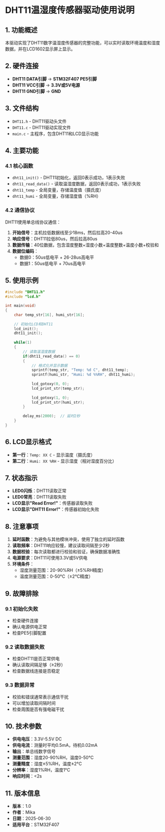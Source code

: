 # DHT11温湿度传感器驱动使用说明

## 1. 功能概述

本驱动实现了DHT11数字温湿度传感器的完整功能，可以实时读取环境温度和湿度数据，并在LCD1602显示屏上显示。

## 2. 硬件连接

- **DHT11 DATA引脚** → **STM32F407 PE5引脚**
- **DHT11 VCC引脚** → **3.3V或5V电源**
- **DHT11 GND引脚** → **GND**

## 3. 文件结构

- `DHT11.h` - DHT11驱动头文件
- `DHT11.c` - DHT11驱动实现文件
- `main.c` - 主程序，包含DHT11和LCD显示功能

## 4. 主要功能

### 4.1 核心函数

- `dht11_init()` - DHT11初始化，返回0表示成功，1表示失败
- `dht11_read_data()` - 读取温湿度数据，返回0表示成功，1表示失败
- `dht11_temp` - 全局变量，存储温度值（摄氏度）
- `dht11_humi` - 全局变量，存储湿度值（%RH）

### 4.2 通信协议

DHT11使用单总线协议通信：

1. **开始信号**：主机拉低数据线至少18ms，然后拉高20-40us
2. **响应信号**：DHT11拉低80us，然后拉高80us
3. **数据传输**：40位数据，包含湿度整数+湿度小数+温度整数+温度小数+校验和
4. **数据位编码**：
   - 数据0：50us低电平 + 26-28us高电平
   - 数据1：50us低电平 + 70us高电平

## 5. 使用示例

```c
#include "DHT11.h"
#include "lcd.h"

int main(void)
{
    char temp_str[16], humi_str[16];
    
    // 初始化LCD和DHT11
    lcd_init();
    dht11_init();
    
    while(1)
    {
        // 读取温湿度数据
        if(dht11_read_data() == 0)
        {
            // 格式化并显示数据
            sprintf(temp_str, "Temp: %d C", dht11_temp);
            sprintf(humi_str, "Humi: %d %%RH", dht11_humi);
            
            lcd_gotoxy(0, 0);
            lcd_print_str(temp_str);
            
            lcd_gotoxy(1, 0);
            lcd_print_str(humi_str);
        }
        
        delay_ms(2000);  // 延时2秒
    }
}
```

## 6. LCD显示格式

- **第一行**：`Temp: XX C` - 显示温度（摄氏度）
- **第二行**：`Humi: XX %RH` - 显示湿度（相对湿度百分比）

## 7. 状态指示

- **LED0闪烁**：DHT11读取正常
- **LED0常亮**：DHT11读取失败
- **LCD显示"Read Error!"**：传感器读取失败
- **LCD显示"DHT11 Error!"**：传感器初始化失败

## 8. 注意事项

1. **延时函数**：为避免与其他模块冲突，使用了独立的延时函数
2. **读取频率**：DHT11响应较慢，建议读取间隔至少2秒
3. **数据校验**：每次读取都进行校验和验证，确保数据准确性
4. **电源要求**：DHT11可使用3.3V或5V供电
5. **环境条件**：
   - 湿度测量范围：20-90%RH（±5%RH精度）
   - 温度测量范围：0-50°C（±2°C精度）

## 9. 故障排除

### 9.1 初始化失败
- 检查硬件连接
- 确认电源供电正常
- 检查PE5引脚配置

### 9.2 读取数据失败
- 检查DHT11是否正常供电
- 确认读取间隔足够（≥2秒）
- 检查数据线连接是否稳定

### 9.3 数据异常
- 校验和错误通常表示通信干扰
- 可以增加读取间隔时间
- 检查周围是否有强电磁干扰

## 10. 技术参数

- **供电电压**：3.3V-5.5V DC
- **供电电流**：测量时平均0.5mA，待机0.02mA
- **输出**：单总线数字信号
- **测量范围**：湿度20-90%RH，温度0-50°C
- **测量精度**：湿度±5%RH，温度±2°C
- **分辨率**：湿度1%RH，温度1°C
- **响应时间**：<2s

## 11. 版本信息

- **版本**：1.0
- **作者**：Mika
- **日期**：2025-06-30
- **适用平台**：STM32F407
